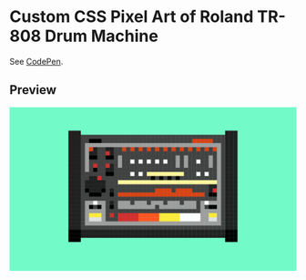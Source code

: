# Custom CSS Pixel Art of Roland TR-808 Drum Machine

See [CodePen](https://codepen.io/ryankendrick/pen/GRyojMr).
## Preview

![This is a alt text.](https://github.com/RyanKendrick/pixelart-roland-tr808/blob/main/public/Roland-tr808.png?raw=true "This is a sample image.")